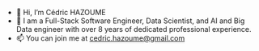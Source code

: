 - 👋 Hi, I’m Cédric HAZOUME
- 👀 I am a Full-Stack Software Engineer, Data Scientist, and AI and Big Data engineer with over 8 years of dedicated professional experience. 
- 📫 You can join me at cedric.hazoume@gmail.com

<!---
jc-cedric/jc-cedric is a ✨ special ✨ repository because its `README.md` (this file) appears on your GitHub profile.
You can click the Preview link to take a look at your changes.
--->
